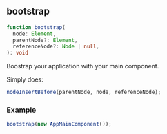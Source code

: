 ## bootstrap

```ts
function bootstrap(
  node: Element,
  parentNode?: Element,
  referenceNode?: Node | null,
): void
```

Boostrap your application with your main component.

Simply does:

```ts
nodeInsertBefore(parentNode, node, referenceNode);
```

### Example

```ts
bootstrap(new AppMainComponent());
```
